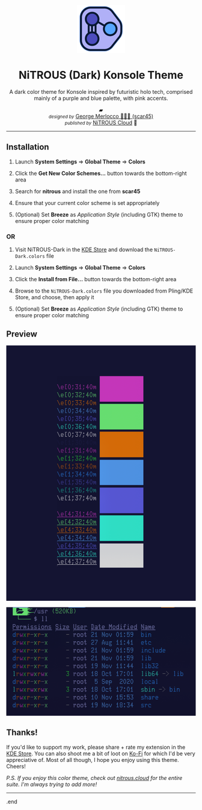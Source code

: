 <p align="center">
<img src="./images/nitrous-theme-logo.png" alt="NiTROUS Theme Logo">
</p>

<h1 align="center">NiTROUS (Dark) Konsole Theme</h1>

<p align="center">
A dark color theme for Konsole inspired by futuristic holo tech, comprised mainly of a purple and blue palette, with pink accents.
</p>

<p align="center">
▰
<br>
<em><small>designed by</small></em> <a href="https://george.merloc.co" title="Visit my website">George Merlocco 👨🏻‍💻 (scar45)</a>
<br>
<em><small>published by</small></em> <a href="https://nitrous.cloud" title="Visit nitrous.cloud">NiTROUS Cloud</a> 💨
</p>

---

## Installation

1. Launch **System Settings** ⇒ **Global Theme** ⇒ **Colors**

1. Click the **Get New Color Schemes...** button towards the bottom-right area

1. Search for **nitrous** and install the one from **scar45**

1. Ensure that your current color scheme is set appropriately

1. (Optional) Set **Breeze** as _Application Style_ (including GTK) theme to ensure proper color matching

### OR

1. Visit NiTROUS-Dark in the [KDE Store](https://store.kde.org/p/1941991) and download the `NiTROUS-Dark.colors` file

1. Launch **System Settings** ⇒ **Global Theme** ⇒ **Colors**

1. Click the **Install from File...** button towards the bottom-right area

1. Browse to the `NiTROUS-Dark.colors` file you downloaded from Pling/KDE Store, and choose, then apply it

1. (Optional) Set **Breeze** as _Application Style_ (including GTK) theme to ensure proper color matching

## Preview

![NiTROUS-Dark Preview Image](images/nitrous-konsole-preview-01.png)

![NiTROUS-Dark Preview Image](images/nitrous-konsole-preview-02.png)

## Thanks!

If you'd like to support my work, please share + rate my extension in the [KDE Store](https://store.kde.org/p/1941991). You can also shoot me a bit of loot on [Ko-Fi](https://ko-fi.com/scar45) for which I'd be very appreciative of. Most of all though, I hope you enjoy using this theme. Cheers!

_P.S. If you enjoy this color theme, check out [nitrous.cloud](https://nitrous.cloud 'Visit nitrous.cloud') for the entire suite. I'm always trying to add more!_

---

.end
